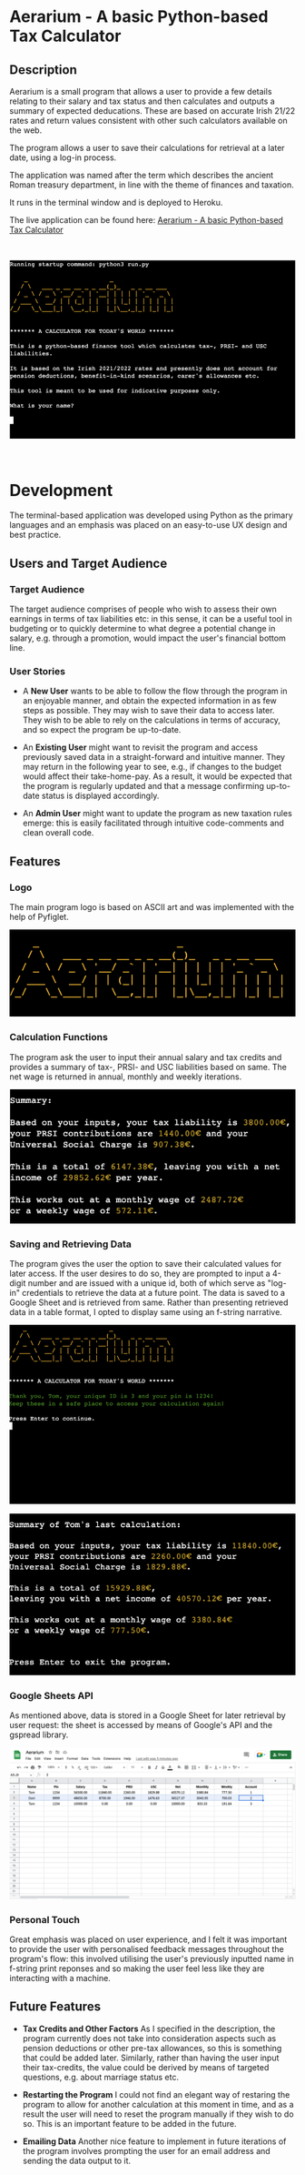 # **Aerarium - A basic Python-based Tax Calculator**
## **Description**
Aerarium is a small program that allows a user to provide a few details relating to their salary and tax status and then calculates and outputs a summary of expected deducations. These are based on accurate Irish 21/22 rates and return values consistent with other such calculators available on the web. 

The program allows a user to save their calculations for retrieval at a later date, using a log-in process. 

The application was named after the term which describes the ancient Roman treasury department, in line with the theme of finances and taxation.

It runs in the terminal window and is deployed to Heroku. 

The live application can be found here: [Aerarium - A basic Python-based Tax Calculator](https://aerarium.herokuapp.com/)

<br>

![Startscreen](assets/readme/startscreen.png)

<br>

# **Development**
The terminal-based application was developed using Python as the primary languages and an emphasis was placed on an easy-to-use UX design and best practice.

## **Users and Target Audience**

### **Target Audience**
The target audience comprises of people who wish to assess their own earnings in terms of tax liabilities etc: in this sense, it can be a useful tool in budgeting or to quickly determine to what degree a potential change in salary, e.g. through a promotion, would impact the user's financial bottom line.

### **User Stories**
- A **New User** wants to be able to follow the flow through the program in an enjoyable manner, and obtain the expected information in as few steps as possible. They may wish to save their data to access later. They wish to be able to rely on the calculations in terms of accuracy, and so expect the program be up-to-date.

- An **Existing User** might want to revisit the program and access previously saved data in a straight-forward and intuitive manner. They may return in the following year to see, e.g., if changes to the budget would affect their take-home-pay. As a result, it would be expected that the program is regularly updated and that a message confirming up-to-date status is displayed accordingly. 

- An **Admin User** might want to update the program as new taxation rules emerge: this is easily facilitated through intuitive code-comments and clean overall code.  

## **Features**

### **Logo**
The main program logo is based on ASCII art and was implemented with the help of Pyfiglet.

![Logo](assets/readme/logo.png)

### **Calculation Functions**
The program ask the user to input their annual salary and tax credits and provides a summary of tax-, PRSI- and USC liabilities based on same. The net wage is returned in annual, monthly and weekly iterations. 

![Summary](assets/readme/summary.png)

### **Saving and Retrieving Data**
The program gives the user the option to save their calculated values for later access. If the user desires to do so, they are prompted to input a 4-digit number and are issued with a unique id, both of which serve as "log-in" credentials to retrieve the data at a future point. The data is saved to a Google Sheet and is retrieved from same. Rather than presenting retrieved data in a table format, I opted to display same using an f-string narrative. 

![Credentials](assets/readme/credentials.png)

![Retrieved](assets/readme/retrieveddata.png)

### **Google Sheets API**
As mentioned above, data is stored in a Google Sheet for later retrieval by user request: the sheet is accessed by means of Google's API and the gspread library. 

![Google Sheet](assets/readme/sheet.png)

### **Personal Touch**
Great emphasis was placed on user experience, and I felt it was important to provide the user with personalised feedback messages throughout the program's flow: this involved utilising the user's previously inputted name in f-string print reponses and so making the user feel less like they are interacting with a machine.

## **Future Features**

- **Tax Credits and Other Factors** As I specified in the description, the program currently does not take into consideration aspects such as pension deductions or other pre-tax allowances, so this is something that could be added later. Similarly, rather than having the user input their tax-credits, the value could be derived by means of targeted questions, e.g. about marriage status etc.

- **Restarting the Program** I could not find an elegant way of restaring the program to allow for another calculation at this moment in time, and as a result the user will need to reset the program manually if they wish to do so. This is an important feature to be added in the future. 

- **Emailing Data** Another nice feature to implement in future iterations of the program involves prompting the user for an email address and sending the data output to it. 





